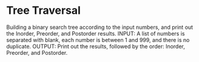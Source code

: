 # Tree Traversal
Building a binary search tree according to the input numbers, and print out the Inorder, Preorder, and Postorder results.
INPUT:
A list of numbers is separated with blank, each number is between 1 and 999, and there is no duplicate.
OUTPUT:
Print out the results, followed by the order: Inorder, Preorder, and Postorder.
